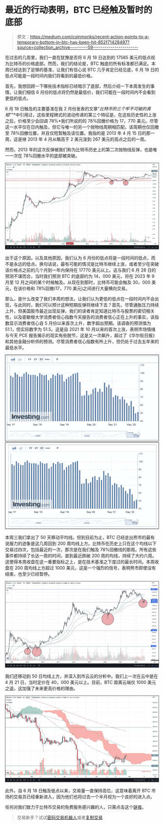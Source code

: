 # 最近的行动表明，BTC 已经触及暂时的底部

> 原文：<https://medium.com/coinmonks/recent-action-points-to-a-temporary-bottom-in-btc-has-been-hit-852f71428497?source=collection_archive---------59----------------------->

在过去的几周里，我们一直在犹豫是否将 6 月 18 日达到的 17585 美元的低点视为比特币的价格底部。然而，我们的结论是，BTC 触底的所有标准都已满足。本周已经达到了足够的基准，让我们有信心说 BTC 几乎肯定已经见底，6 月 18 日的低点可能是一段时间内我们将看到的最低价格。

首先，我想回顾一下哪些技术指标已经暗示了底部，然后介绍一下本周发生的事情，让我们相信 6 月份的低点将仍然是最低价，我们可能在一段时间内不会看到更低的低点。

6 月 18 日触及的主要基准在我 2 月份发表的文章“*比特币的三个牢不可破的真相”*”*中引用过，这些里程碑式的波动传递的第三个特征是，在这些历史性的上涨之后，价格至少会回调 78%*我们所说的的 78%回撤价格为 17，770 美元。尽管这一水平仅在日内触及，但它与唯一的另一个抛物线周期相匹配，该周期也仅回撤至 78%回撤位置，并且仅短暂触及该位置。我指的是 2013 年 4 月 15 日的那一周，这是继 2013 年 4 月从略高于 2 美元涨到 267 美元的高点之后的一周。

然而，2013 年的这次反弹被我们称为比特币历史上的第二次抛物线反弹，也是唯一一次在 78%回撤水平的底部被突破。

![](img/56cd50e66a3e477986642528483c1eca.png)

出于这个原因，以及其他原因，我们认为 6 月份的低点将是一段时间的低点，而不是永远的低点。换句话说，最有可能的情况是比特币继续上涨，或者至少在突破该价格点之前的几个月到一年内保持在 17770 美元以上。这与我们 6 月 28 日的预测不谋而合，当时我们预测 BTC 的底部约为 14，000 美元，将在 2023 年 9 月至 12 月之间的某个时候触及。从现在到那时，比特币可能会触及 30，000 美元，在该价格和 78%回撤(17，770 美元)之间进行大量横向交易。

那么，是什么改变了我们本周的想法，让我们认为更低的低点在一段时间内不会出现，与此同时，我们可以预计这种短期反弹将继续下去？首先，尽管通胀压力持续上升，但美国股市最近出现反弹，我们的读者肯定知道比特币与股票的密切相关性，以及密歇根大学消费者信心指数今天报告的消费者信心正在上升的事实，该指数显示消费者信心自 5 月份以来首次上升，数字超出预期。该调查的预测值为 51.1，但实际数字为 51.5。这是自 2021 年 10 月以来的首次上涨，表明市场情绪与今天 PCE 报告揭示的现实有些脱节，这是又一次飙升，超过了《华尔街日报》和其他金融分析师的预测。尽管消费者信心指数有所上升，但仍处于过去五年来的最低水平。

![](img/b50cbbb908dc6c852747980a46d2d9a5.png)![](img/77bac668dd9a44083c9a7a39021579ae.png)

本周三我们拿出了 50 天移动平均线。但到目前为止，BTC 已经走出熊市的最有说服力的迹象是这几周回到 200 周均线上方。比特币在历史上只在这个均线以下交易过四次，包括最近的一次，那次是在我们触及 78%回撤线的那周。所有这些事件都持续了长达一周的时间，直到最近跌破 200 周的均线，持续了大约六周。这使得本周收盘在这一重要指标之上，是在技术基准之下度过的最长时间。本周收盘在 200 周均线上方超过 1000 美元，这是一个强烈的信号，表明熊市即使没有结束，也至少已经暂停。

![](img/cb1da03d78de178155c80e4cf7ed744e.png)

我们还移动到 50 日均线上方，并深入到市云云的分析中。我们上一次在云中是在 4 月 21 日，当时定价在 40，000 美元以上。目前，BTC 距离云端仅 1000 美元之遥，这加强了未来更高价格的理由。

![](img/93dea888c4744b1fe89ddf6c359d63b1.png)

此外，自 6 月 18 日触及低点以来，交易量一直保持高位，这意味着离开 BTC 市场的交易员已经重新进入，因为他们也将过去一个半月视为一个良好的进入点。

任何对我们致力于比特币交易的免费服务感兴趣的人，只需点击这个[链接](https://www.thegoldforecast.com/bitcoin)。

> 交易新手？试试[密码交易机器人](/coinmonks/crypto-trading-bot-c2ffce8acb2a)或者[复制交易](/coinmonks/top-10-crypto-copy-trading-platforms-for-beginners-d0c37c7d698c)